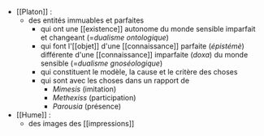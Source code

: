 - [[Platon]] :
	- des entités immuables et parfaites
	  - qui ont une [[existence]] autonome du monde sensible imparfait et changeant (=*dualisme ontologique*)
	  - qui font l'[[objet]] d'une [[connaissance]] parfaite (*épistémè*) différente d'une [[connaissance]] imparfaite (*doxa*) du monde sensible (=*dualisme gnoséologique*)
	  - qui constituent le modèle, la cause et le critère des choses
	  - qui sont avec les choses dans un rapport de
	    - *Mimesis* (imitation)
	    - *Methexiss* (participation)
	    - *Parousia* (présence)
- [[Hume]] : 
	- des images des [[impressions]]